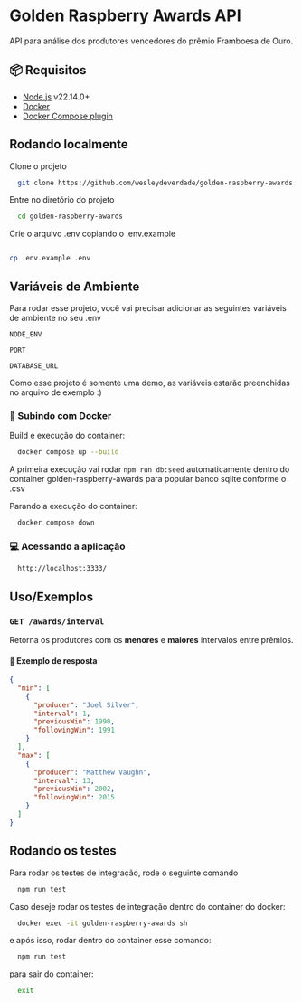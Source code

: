 # Golden Raspberry Awards API

API para análise dos produtores vencedores do prêmio Framboesa de Ouro.

## 📦 Requisitos

- [Node.js](https://nodejs.org/) v22.14.0+
- [Docker](https://www.docker.com/)
- [Docker Compose plugin](https://docs.docker.com/compose/install/)

## Rodando localmente

Clone o projeto

```bash
  git clone https://github.com/wesleydeverdade/golden-raspberry-awards.git
```

Entre no diretório do projeto

```bash
  cd golden-raspberry-awards
```

Crie o arquivo .env copiando o .env.example

```bash

cp .env.example .env
```

## Variáveis de Ambiente

Para rodar esse projeto, você vai precisar adicionar as seguintes variáveis de ambiente no seu .env

`NODE_ENV`

`PORT`

`DATABASE_URL`

Como esse projeto é somente uma demo, as variáveis estarão preenchidas no arquivo de exemplo :)

### 🚀 Subindo com Docker

Build e execução do container:

```bash
  docker compose up --build
```

A primeira execução vai rodar `npm run db:seed` automaticamente dentro do container golden-raspberry-awards para popular banco sqlite conforme o .csv

Parando a execução do container:

```bash
  docker compose down
```

### 💻 Acessando a aplicação

```bash
  http://localhost:3333/
```

## Uso/Exemplos

### `GET /awards/interval`

Retorna os produtores com os **menores** e **maiores** intervalos entre prêmios.

#### 🔄 Exemplo de resposta

```json
{
  "min": [
    {
      "producer": "Joel Silver",
      "interval": 1,
      "previousWin": 1990,
      "followingWin": 1991
    }
  ],
  "max": [
    {
      "producer": "Matthew Vaughn",
      "interval": 13,
      "previousWin": 2002,
      "followingWin": 2015
    }
  ]
}
```

## Rodando os testes

Para rodar os testes de integração, rode o seguinte comando

```bash
  npm run test
```

Caso deseje rodar os testes de integração dentro do container do docker:

```bash
  docker exec -it golden-raspberry-awards sh
```

e após isso, rodar dentro do container esse comando:

```bash
  npm run test
```

para sair do container:

```bash
  exit
```
